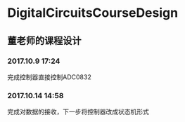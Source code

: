 # DigitalCircuitsCourseDesign
## 董老师的课程设计

### 2017.10.9 17:24
 完成控制器直接控制ADC0832

### 2017.10.14 14:58
 完成对数据的接收，下一步将控制器改成状态机形式
